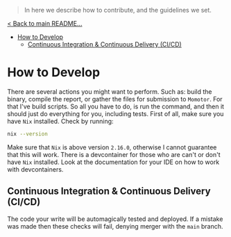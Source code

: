 > In here we describe how to contribute, and the guidelines we set.

[< Back to main README...](./README.md)

- [How to Develop](#how-to-develop)
  - [Continuous Integration \& Continuous Delivery (CI/CD)](#continuous-integration--continuous-delivery-cicd)

# How to Develop

There are several actions you might want to perform. Such as: build the binary, compile the report, or gather the files for submission to `Momotor`. For that I've build scripts. So all you have to do, is run the command, and then it should just do everything for you, including tests. First of all, make sure you have `Nix` installed. Check by running:

```BASH
nix --version
```

Make sure that `Nix` is above version `2.16.0`, otherwise I cannot guarantee that this will work. There is a devcontainer for those who are can't or don't have `Nix` installed. Look at the documentation for your IDE on how to work with devcontainers.

## Continuous Integration & Continuous Delivery (CI/CD)

The code your write will be automagically tested and deployed. If a mistake was made then these checks will fail, denying merger with the `main` branch.
